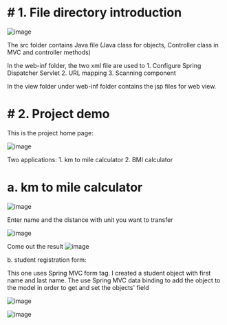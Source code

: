 
# # 1. File directory introduction

![image](https://user-images.githubusercontent.com/30871262/43494411-a53f55f0-9500-11e8-98c1-f1ceb52ca930.png)

The src folder contains Java file (Java class for objects, Controller class in MVC and controller methods)

In the web-inf folder, the two xml file are used to 1.	Configure Spring Dispatcher Servlet 2.	URL mapping 3.	Scanning component

In the view folder under web-inf folder contains the jsp files for web view.

# # 2. Project demo
This is the project home page:

![image](https://user-images.githubusercontent.com/30871262/43791941-334c3d42-9a45-11e8-9987-6570bf57d865.png)

Two applications: 1. km to mile calculator 2. BMI calculator

# a. km to mile calculator

![image](https://user-images.githubusercontent.com/30871262/43495221-ca7bbfbc-9504-11e8-9500-1e51e85fc367.png)

Enter name and the distance with unit you want to transfer

![image](https://user-images.githubusercontent.com/30871262/43495256-f65cabbe-9504-11e8-9507-208c6b59d7a2.png)

Come out the result
![image](https://user-images.githubusercontent.com/30871262/43495265-057c66b6-9505-11e8-91a4-177cab2ec5bf.png)

b. student registration form:

This one uses Spring MVC form tag. I created a student object with first name and last name. The use Spring MVC data binding to add the object to the model in order to get and set the objects' field

![image](https://user-images.githubusercontent.com/30871262/43495755-e9361706-9507-11e8-83e2-02174307551a.png)

![image](https://user-images.githubusercontent.com/30871262/43495795-0f686e06-9508-11e8-8f87-8d31f6780cfe.png)
